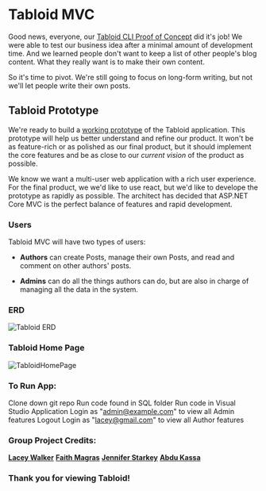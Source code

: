# Tabloid MVC

Good news, everyone, our [Tabloid CLI Proof of Concept](https://github.com/nashville-software-school/TabloidCLI) did it's job! We were able to test our business idea after a minimal amount of development time. And we learned people don't want to keep a list of other people's blog content. What they really want is to make their own content.

So it's time to pivot. We're still going to focus on long-form writing, but not we'll let people write their own posts.

## Tabloid Prototype

We're ready to build a [working prototype](https://en.wikipedia.org/wiki/Prototype) of the Tabloid application. This prototype will help us better understand and refine our product. It won't be as feature-rich or as polished as our final product, but it should implement the core features and be as close to our _current vision_ of the product as possible. 

We know we want a multi-user web application with a rich user experience. For the final product, we we'd like to use react, but we'd like to develope the prototype as rapidly as possible. The architect has decided that ASP<span>.NET</span> Core MVC is the perfect balance of features and rapid development.

### Users

Tabloid MVC will have two types of users:

* **Authors** can create Posts, manage their own Posts, and read and comment on other authors' posts.

* **Admins** can do all the things authors can do, but are also in charge of managing all the data in the system.

### ERD

![Tabloid ERD](./Tabloid.png)

### Tabloid Home Page

![TabloidHomePage](https://i.imgur.com/TwaVyDn.png)

### To Run App:
Clone down git repo
Run code found in SQL folder
Run code in Visual Studio Application
Login as "admin@example.com" to view all Admin features
Logout
Login as "lacey@gmail.com" to view all Author features

### Group Project Credits:
**<td><a href="https://github.com/laceywalkerr">Lacey Walker</a></td>**
**<td><a href="https://github.com/bdanielle092">Faith Magras</a></td>**
**<td><a href="https://github.com/jenniferstarkey">Jennifer Starkey</a></td>**
**<td><a href="https://github.com/Abdurehman05">Abdu Kassa</a></td>**

### Thank you for viewing Tabloid!
